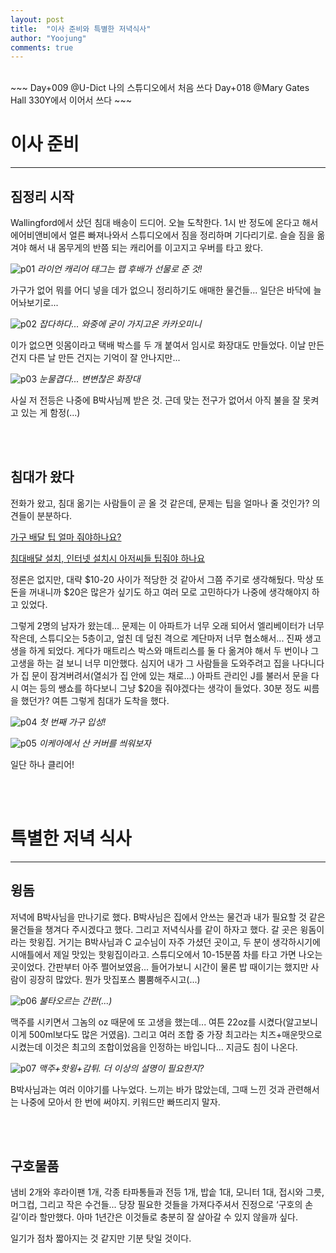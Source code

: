 ```yaml
---
layout: post
title:  "이사 준비와 특별한 저녁식사"
author: "Yoojung"
comments: true
---
```

<br>
~~~
Day+009 @U-Dict 나의 스튜디오에서 처음 쓰다
Day+018 @Mary Gates Hall 330Y에서 이어서 쓰다
~~~
<br>

# 이사 준비
---
## 짐정리 시작
Wallingford에서 샀던 침대 배송이 드디어. 오늘 도착한다. 1시 반 정도에 온다고 해서 에어비앤비에서 얼른 빠져나와서 스튜디오에서 짐을 정리하며 기다리기로. 슬슬 짐을 옮겨야 해서 내 몸무게의 반쯤 되는 캐리어를 이고지고 우버를 타고 왔다.

![p01]({{site.url}}/assets/2018-03-03-p01.JPG)
_라이언 캐리어 태그는 랩 후배가 선물로 준 것!_
<br>

가구가 없어 뭐를 어디 넣을 데가 없으니 정리하기도 애매한 물건들... 일단은 바닥에 늘어놔보기로...

![p02]({{site.url}}/assets/2018-03-03-p02.JPG)
_잡다하다... 와중에 굳이 가지고온 카카오미니_
<br>

이가 없으면 잇몸이라고 택배 박스를 두 개 붙여서 임시로 화장대도 만들었다. 이날 만든건지 다른 날 만든 건지는 기억이 잘 안나지만...

![p03]({{site.url}}/assets/2018-03-03-p03.JPG)
_눈물겹다... 변변찮은 화장대_
<br>

사실 저 전등은 나중에 B박사님께 받은 것. 근데 맞는 전구가 없어서 아직 불을 잘 못켜고 있는 게 함정(...)

<br>
<br>

## 침대가 왔다
전화가 왔고, 침대 옮기는 사람들이 곧 올 것 같은데, 문제는 팁을 얼마나 줄 것인가? 의견들이 분분하다.

[가구 배달 팁 얼마 줘야하나요?](https://mobile.missyusa.com/mainpage/boards/board_read.asp?id=talk1&page=1627&category=0&key_field=&mypost=0&key_word=&idx=4496141&ref=2139838&step=1&level=0)

[침대배달 설치, 인터넷 설치시 아저씨들 팁줘야 하나요](http://mentor.heykorean.com/01_QA/View.aspx?fSeq=147717&fCatSeq=011713)

정론은 없지만, 대략 $10-20 사이가 적당한 것 같아서 그쯤 주기로 생각해뒀다. 막상 또 돈을 꺼내니까 $20은 많은가 싶기도 하고 여러 모로 고민하다가 나중에 생각해야지 하고 있었다.

그렇게 2명의 남자가 왔는데... 문제는 이 아파트가 너무 오래 되어서 엘리베이터가 너무 작은데, 스튜디오는 5층이고, 엎친 데 덮친 격으로 계단마저 너무 협소해서... 진짜 생고생을 하게 되었다. 게다가 매트리스 박스와 매트리스를 둘 다 옮겨야 해서 두 번이나 그 고생을 하는 걸 보니 너무 미안했다. 심지어 내가 그 사람들을 도와주려고 집을 나다니다가 집 문이 잠겨버려서(열쇠가 집 안에 있는 채로...) 아파트 관리인 J를 불러서 문을 다시 여는 등의 쌩쇼를 하다보니 그냥 $20을 줘야겠다는 생각이 들었다. 30분 정도 씨름을 했던가? 여튼 그렇게 침대가 도착을 했다.

![p04]({{site.url}}/assets/2018-03-03-p04.JPG)
_첫 번째 가구 입성!_
<br>

![p05]({{site.url}}/assets/2018-03-03-p05.JPG)
_이케아에서 산 커버를 씌워보자_
<br>

일단 하나 클리어!

<br>
<br>


# 특별한 저녁 식사
---

## 윙돔
저녁에 B박사님을 만나기로 했다. B박사님은 집에서 안쓰는 물건과 내가 필요할 것 같은 물건들을 챙겨다 주시겠다고 했다. 그리고 저녁식사를 같이 하자고 했다. 갈 곳은 윙돔이라는 핫윙집. 거기는 B박사님과 C 교수님이 자주 가셨던 곳이고, 두 분이 생각하시기에 시애틀에서 제일 맛있는 핫윙집이라고. 스튜디오에서 10-15분쯤 차를 타고 가면 나오는 곳이었다. 간판부터 아주 쩔어보였음... 들어가보니 시간이 물론 밥 때이기는 했지만 사람이 굉장히 많았다. 뭔가 맛집포스 뿜뿜해주시고(...)

![p06]({{site.url}}/assets/2018-03-03-p06.JPG)
_불타오르는 간판(...)_
<br>

맥주를 시키면서 그놈의 oz 때문에 또 고생을 했는데... 여튼 22oz를 시켰다(알고보니 이게 500ml보다도 많은 거였음). 그리고 여러 조합 중 가장 최고라는 치즈+매운맛으로 시켰는데 이것은 최고의 조합이었음을 인정하는 바입니다... 지금도 침이 나온다.

![p07]({{site.url}}/assets/2018-03-03-p07.JPG)
_맥주+핫윙+감튀. 더 이상의 설명이 필요한지?_
<br>

B박사님과는 여러 이야기를 나누었다. 느끼는 바가 많았는데, 그때 느낀 것과 관련해서는 나중에 모아서 한 번에 써야지. 키워드만 빠뜨리지 말자. 

<br>
<br>

## 구호물품
냄비 2개와 후라이팬 1개, 각종 타파통들과 전등 1개, 밥솥 1대, 모니터 1대, 접시와 그릇, 머그컵, 그리고 작은 수건들... 당장 필요한 것들을 가져다주셔서 진정으로 ‘구호의 손길’이라 할만했다. 아마 1년간은 이것들로 충분히 잘 살아갈 수 있지 않을까 싶다. 

일기가 점차 짧아지는 것 같지만 기분 탓일 것이다.

<br>
<br>
